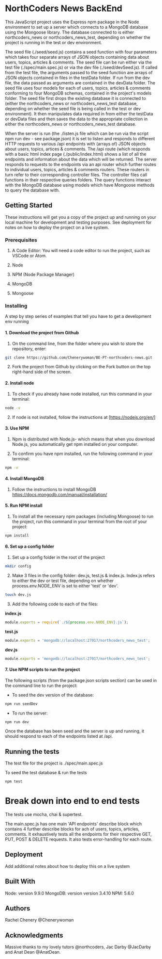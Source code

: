 # NorthCoders News BackEnd

This JavaScript project uses the Express npm package in the Node environment to set up a server which connects to a MongoDB database using the Mongoose library.  The database connected to is either northcoders_news or northcoders_news_test, depending on whether the project is running in the test or dev environment.  

The seed file (./seed/seed.js) contains a seed function with four parameters which takes four separate arrays of JSON objects containing data about users, topics, articles & comments.  The seed file can be run either via the test file (./spec/main.spec.js) or via the dev file (./seed/devSeed.js). If called from the test file, the arguments passed to the seed function are arrays of JSON objects contained in files in the testData folder.  If run from the dev file, the data passed as arguments are contained in the devData folder.  The seed file uses four models for each of users, topics, articles & comments conforming to four MongoDB schemas, contained in the project's models folder.  The seed file first drops the existing database it is connected to (either the northcoders_news or northcoders_news_test database, depending on whether the seed file is being called in the test or dev environment).  It then manipulates data required in from either the testData or devData files and then saves the data to the appropriate collection in either the northcoders_news or northcoders_news_test database.

When the server is run (the ./listen.js file which can be run via the script npm run dev - see package.json) it is set to listen and responds to different HTTP requests to various /api endpoints with (arrays of) JSON objects about users, topics, artices & comments. The /api route (which responds with a basic html index page (./public/index.html) shows a list of all the endpoints and information about the data which will be returned. The server responds to requests to the endpoints via an api router which further routes to individual users, topics, articles & comments routers.  These routers in turn refer to their corresponding controller files.  The controller files call functions in their respective queries folders.  The query functions interact with the MongoDB database using models which have Mongoose methods to query the database with.  

## Getting Started

These instructions will get you a copy of the project up and running on your local machine for development and testing purposes. See deployment for notes on how to deploy the project on a live system.

### Prerequisites

1.  A Code Editor: You will need a code editor to run the project, such as VSCode or Atom.

2.  Node 

3.  NPM (Node Package Manager)

4.  MongoDB 

5.  Mongoose

### Installing

A step by step series of examples that tell you have to get a development env running

#### 1. Download the project from Github
1. On the command line, from the folder where you wish to store the repository, enter:

```bash
git clone https://github.com/Chenerywoman/BE-PT-northcoders-news.git
```

2. Fork the project from Github by clicking on the Fork button on the top right-hand side of the screen.

#### 2. Install node 

1. To check if you already have node installed, run this command in your terminal:

```bash 
node -v
```

2. If node is not installed, follow the instructions at [https://nodejs.org/en/]

#### 3. Use NPM

1. Npm is distributed with Node.js- which means that when you download Node.js, you automatically get npm installed on your computer.

2. To confirm you have npm installed, run the following command in your terminal:

```bash 
npm -v
```

#### 4. Install MongoDB

1. Follow the instructions to install MongoDB https://docs.mongodb.com/manual/installation/

#### 5. Run NPM install

1. To install all the necessary npm packages (including Mongoose) to run the project, run this command in your terminal from the root of your project:

```bash 
npm install
```

#### 6. Set up a config folder

1. Set up a config folder in the root of the project

```bash 
mkdir config
```

2. Make 3 files in the config folder: dev.js, test.js & index.js. Index.js refers to either the dev or test file, depending on whether process.env.NODE_ENV is set to either 'test' or 'dev'.

```bash 
touch dev.js
``` 

3. Add the following code to each of the files:

**index.js**
```js
module.exports = require(`./${process.env.NODE_ENV}.js`);
```

**test.js**
```js
module.exports = 'mongodb://localhost:27017/northcoders_news_test';
```

**dev.js**
```js
module.exports = 'mongodb://localhost:27017/northcoders_news_test';
```

#### 7. Use NPM scripts to run the project

The following scripts (from the package.json scripts section) can be used in the command line to run the project:

  * To seed the dev version of the database: 
  ```bash 
  npm run seedDev
  ```

  * To run the server: 
  ```bash
  npm run dev
  ```

Once the database has been seed and the server is up and running, it should respond to each of the endpoints listed at /api.

## Running the tests

The test file for the project is ./spec/main.spec.js

To seed the test database & run the tests 
```bash 
npm test
```

# Break down into end to end tests

The tests use mocha, chai & supertest.  

The main.spec.js has one main 'API endpoints' describe block which contains 4 further describe blocks for ach of users, topics, articles, comments.
It exhaustively tests all the endpoints for their respective GET, PUT, POST & DELETE requests.  It also tests error-handling for each route.

## Deployment
Add additional notes about how to deploy this on a live system

## Built With
Node: version 9.9.0
MongoDB: version version 3.4.10
NPM: 5.6.0

## Authors
Rachel Chenery 
@Chenerywoman

## Acknowledgments
Massive thanks to my lovely tutors @northcoders, Jac Darby @JacDarby and Anat Dean @AnatDean.
